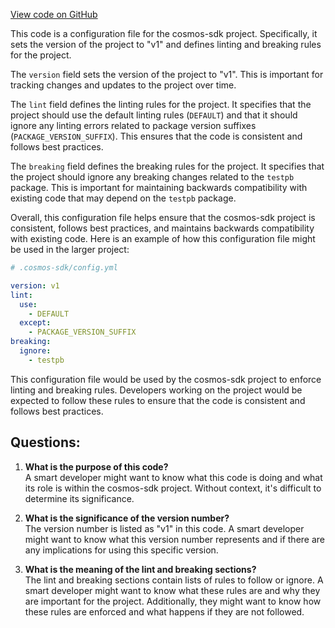[View code on GitHub](https://github.com/cosmos/cosmos-sdk/blob/main/orm/internal/buf.yaml)

This code is a configuration file for the cosmos-sdk project. Specifically, it sets the version of the project to "v1" and defines linting and breaking rules for the project.

The `version` field sets the version of the project to "v1". This is important for tracking changes and updates to the project over time.

The `lint` field defines the linting rules for the project. It specifies that the project should use the default linting rules (`DEFAULT`) and that it should ignore any linting errors related to package version suffixes (`PACKAGE_VERSION_SUFFIX`). This ensures that the code is consistent and follows best practices.

The `breaking` field defines the breaking rules for the project. It specifies that the project should ignore any breaking changes related to the `testpb` package. This is important for maintaining backwards compatibility with existing code that may depend on the `testpb` package.

Overall, this configuration file helps ensure that the cosmos-sdk project is consistent, follows best practices, and maintains backwards compatibility with existing code. Here is an example of how this configuration file might be used in the larger project:

```yaml
# .cosmos-sdk/config.yml

version: v1
lint:
  use:
    - DEFAULT
  except:
    - PACKAGE_VERSION_SUFFIX
breaking:
  ignore:
    - testpb
```

This configuration file would be used by the cosmos-sdk project to enforce linting and breaking rules. Developers working on the project would be expected to follow these rules to ensure that the code is consistent and follows best practices.
## Questions: 
 1. **What is the purpose of this code?**\
A smart developer might want to know what this code is doing and what its role is within the cosmos-sdk project. Without context, it's difficult to determine its significance.

2. **What is the significance of the version number?**\
The version number is listed as "v1" in this code. A smart developer might want to know what this version number represents and if there are any implications for using this specific version.

3. **What is the meaning of the lint and breaking sections?**\
The lint and breaking sections contain lists of rules to follow or ignore. A smart developer might want to know what these rules are and why they are important for the project. Additionally, they might want to know how these rules are enforced and what happens if they are not followed.